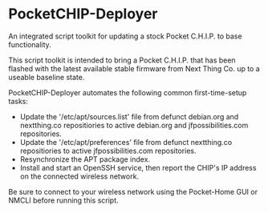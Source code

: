 # PocketCHIP-Deployer
An integrated script toolkit for updating a stock Pocket C.H.I.P. to base functionality.

This script toolkit is intended to bring a Pocket C.H.I.P. that has been flashed with the latest available stable firmware from Next Thing Co. up to a useable baseline state.

PocketCHIP-Deployer automates the following common first-time-setup tasks:

- Update the '/etc/apt/sources.list' file from defunct debian.org and nextthing.co repositiories to active debian.org and jfpossibilities.com repositories.
- Update the '/etc/apt/preferences' file from defunct nextthing.co repositiories to active jfpossibilities.com repositories.
- Resynchronize the APT package index.
- Install and start an OpenSSH service, then report the CHIP's IP address on the connected wireless network.

Be sure to connect to your wireless network using the Pocket-Home GUI or NMCLI before running this script.
